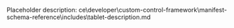 Placeholder description: ce\developer\custom-control-framework\manifest-schema-reference\includes\tablet-description.md